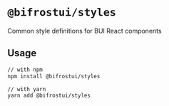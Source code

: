 # `@bifrostui/styles`

Common style definitions for BUI React components

## Usage

```sh
// with npm
npm install @bifrostui/styles

// with yarn
yarn add @bifrostui/styles
```
